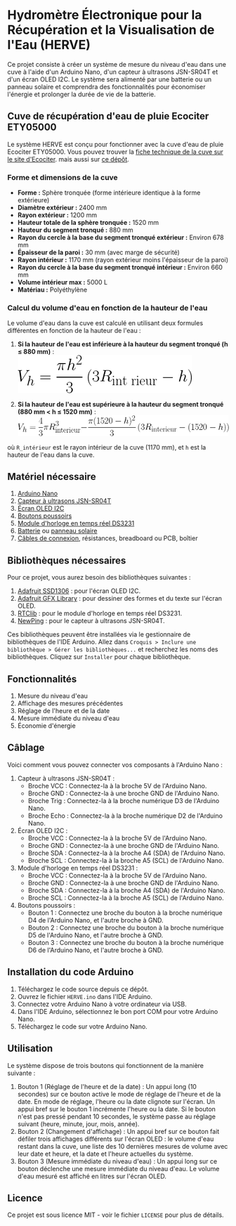 # Hydromètre Électronique pour la Récupération et la Visualisation de l'Eau (HERVE)

Ce projet consiste à créer un système de mesure du niveau d'eau dans une cuve à l'aide d'un Arduino Nano, d'un capteur à ultrasons JSN-SR04T et d'un écran OLED I2C. Le système sera alimenté par une batterie ou un panneau solaire et comprendra des fonctionnalités pour économiser l'énergie et prolonger la durée de vie de la batterie.

## Cuve de récupération d'eau de pluie Ecociter ETY05000

Le système HERVE est conçu pour fonctionner avec la cuve d'eau de pluie Ecociter ETY05000. Vous pouvez trouver la [fiche technique de la cuve sur le site d'Ecociter](https://www.plasteau.com/wp-content/uploads/2015/07/images_fiches_techniques_pdf_Jardin_Eco_citer_ETY05000.pdf). mais aussi sur [ce dépôt](https://github.com/Deadier/Hydrometre-Electronique-pour-la-Recuperation-et-la-Visualisation-de-l-Eau/blob/main/Fiches_techniques_pdf_Jardin_Eco_citer_ETY05000.pdf).

### Forme et dimensions de la cuve

-   **Forme :** Sphère tronquée (forme intérieure identique à la forme extérieure)
-   **Diamètre extérieur :** 2400 mm
-   **Rayon extérieur :** 1200 mm
-   **Hauteur totale de la sphère tronquée :** 1520 mm
-   **Hauteur du segment tronqué :** 880 mm
-   **Rayon du cercle à la base du segment tronqué extérieur :** Environ 678 mm
-   **Épaisseur de la paroi :** 30 mm (avec marge de sécurité)
-   **Rayon intérieur :** 1170 mm (rayon extérieur moins l'épaisseur de la paroi)
-   **Rayon du cercle à la base du segment tronqué intérieur :** Environ 660 mm
-   **Volume intérieur max :** 5000 L
-   **Matériau :** Polyéthylène


### Calcul du volume d'eau en fonction de la hauteur de l'eau
Le volume d'eau dans la cuve est calculé en utilisant deux formules différentes en fonction de la hauteur de l'eau :

1. **Si la hauteur de l'eau est inférieure à la hauteur du segment tronqué (h ≤ 880 mm)** :
   ![Equation 1](https://github.com/Deadier/Hydrometre-Electronique-pour-la-Recuperation-et-la-Visualisation-de-l-Eau/blob/main/CodeCogsEqn1.png)

2. **Si la hauteur de l'eau est supérieure à la hauteur du segment tronqué (880 mm < h ≤ 1520 mm)** :
   ![Equation 2](https://github.com/Deadier/Hydrometre-Electronique-pour-la-Recuperation-et-la-Visualisation-de-l-Eau/blob/main/CodeCogsEqn2.png)

où `R_intérieur` est le rayon intérieur de la cuve (1170 mm), et `h` est la hauteur de l'eau dans la cuve.


## Matériel nécessaire

1. [Arduino Nano](https://fr.aliexpress.com/item/1005005857558580.html)
2. [Capteur à ultrasons JSN-SR04T](https://fr.aliexpress.com/item/32665460264.html)
3. [Écran OLED I2C](https://fr.aliexpress.com/item/1005005639243863.html)
4. [Boutons poussoirs](https://fr.aliexpress.com/item/1005004066257419.html)
5. [Module d'horloge en temps réel DS3231](https://fr.aliexpress.com/item/32822420722.html)
6. [Batterie](https://fr.aliexpress.com/item/1005004524573100.html) ou [panneau solaire](https://fr.aliexpress.com/item/1005005373553931.html)
7. [Câbles de connexion](https://fr.aliexpress.com/item/1005004611997111.html), résistances, breadboard ou PCB, boîtier

## Bibliothèques nécessaires

Pour ce projet, vous aurez besoin des bibliothèques suivantes :

1.  [Adafruit SSD1306](https://github.com/adafruit/Adafruit_SSD1306) : pour l'écran OLED I2C.
2.  [Adafruit GFX Library](https://github.com/adafruit/Adafruit-GFX-Library) : pour dessiner des formes et du texte sur l'écran OLED.
3.  [RTClib](https://github.com/adafruit/RTClib) : pour le module d'horloge en temps réel DS3231.
4.  [NewPing](https://bitbucket.org/teckel12/arduino-new-ping/wiki/Home) : pour le capteur à ultrasons JSN-SR04T.

Ces bibliothèques peuvent être installées via le gestionnaire de bibliothèques de l'IDE Arduino. Allez dans `Croquis > Inclure une bibliothèque > Gérer les bibliothèques...` et recherchez les noms des bibliothèques. Cliquez sur `Installer` pour chaque bibliothèque.

## Fonctionnalités

1. Mesure du niveau d'eau
2. Affichage des mesures précédentes
3. Réglage de l'heure et de la date
4. Mesure immédiate du niveau d'eau
5. Économie d'énergie

## Câblage

Voici comment vous pouvez connecter vos composants à l'Arduino Nano :

1. Capteur à ultrasons JSN-SR04T :
    - Broche VCC : Connectez-la à la broche 5V de l'Arduino Nano.
    - Broche GND : Connectez-la à une broche GND de l'Arduino Nano.
    - Broche Trig : Connectez-la à la broche numérique D3 de l'Arduino Nano.
    - Broche Echo : Connectez-la à la broche numérique D2 de l'Arduino Nano.
2. Écran OLED I2C :
    - Broche VCC : Connectez-la à la broche 5V de l'Arduino Nano.
    - Broche GND : Connectez-la à une broche GND de l'Arduino Nano.
    - Broche SDA : Connectez-la à la broche A4 (SDA) de l'Arduino Nano.
    - Broche SCL : Connectez-la à la broche A5 (SCL) de l'Arduino Nano.
3. Module d'horloge en temps réel DS3231 :
    - Broche VCC : Connectez-la à la broche 5V de l'Arduino Nano.
    - Broche GND : Connectez-la à une broche GND de l'Arduino Nano.
    - Broche SDA : Connectez-la à la broche A4 (SDA) de l'Arduino Nano.
    - Broche SCL : Connectez-la à la broche A5 (SCL) de l'Arduino Nano.
4. Boutons poussoirs :
    - Bouton 1 : Connectez une broche du bouton à la broche numérique D4 de l'Arduino Nano, et l'autre broche à GND.
    - Bouton 2 : Connectez une broche du bouton à la broche numérique D5 de l'Arduino Nano, et l'autre broche à GND.
    - Bouton 3 : Connectez une broche du bouton à la broche numérique D6 de l'Arduino Nano, et l'autre broche à GND.

## Installation du code Arduino

1. Téléchargez le code source depuis ce dépôt.
2. Ouvrez le fichier `HERVE.ino` dans l'IDE Arduino.
3. Connectez votre Arduino Nano à votre ordinateur via USB.
4. Dans l'IDE Arduino, sélectionnez le bon port COM pour votre Arduino Nano.
5. Téléchargez le code sur votre Arduino Nano.

## Utilisation

Le système dispose de trois boutons qui fonctionnent de la manière suivante :

1. Bouton 1 (Réglage de l'heure et de la date) : Un appui long (10 secondes) sur ce bouton active le mode de réglage de l'heure et de la date. En mode de réglage, l'heure ou la date clignote sur l'écran. Un appui bref sur le bouton 1 incrémente l'heure ou la date. Si le bouton n'est pas pressé pendant 10 secondes, le système passe au réglage suivant (heure, minute, jour, mois, année).
2. Bouton 2 (Changement d'affichage) : Un appui bref sur ce bouton fait défiler trois affichages différents sur l'écran OLED : le volume d'eau restant dans la cuve, une liste des 10 dernières mesures de volume avec leur date et heure, et la date et l'heure actuelles du système.
3. Bouton 3 (Mesure immédiate du niveau d'eau) : Un appui long sur ce bouton déclenche une mesure immédiate du niveau d'eau. Le volume d'eau mesuré est affiché en litres sur l'écran OLED.

## Licence

Ce projet est sous licence MIT - voir le fichier `LICENSE` pour plus de détails.
